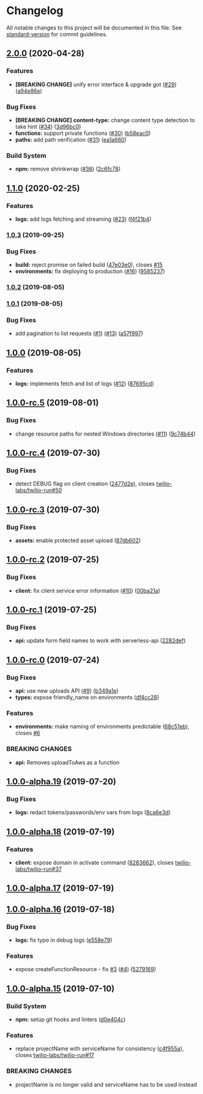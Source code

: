 # Changelog

All notable changes to this project will be documented in this file. See [standard-version](https://github.com/conventional-changelog/standard-version) for commit guidelines.

## [2.0.0](https://github.com/twilio-labs/serverless-api/compare/v1.1.0...v2.0.0) (2020-04-28)


### Features

* **[BREAKING CHANGE]** unify error interface & upgrade got ([#29](https://github.com/twilio-labs/serverless-api/issues/29)) ([a94e86e](https://github.com/twilio-labs/serverless-api/commit/a94e86ec3f0aabaea9a5bb8d4572ef83c397b504))


### Bug Fixes

* **[BREAKING CHANGE]** **content-type:** change content type detection to take hint ([#34](https://github.com/twilio-labs/serverless-api/issues/34)) ([3d96bc0](https://github.com/twilio-labs/serverless-api/commit/3d96bc0520a5aa00d5ee18e2fcc865b4a71a2cd7))
* **functions:** support private functions ([#30](https://github.com/twilio-labs/serverless-api/issues/30)) ([b58eac0](https://github.com/twilio-labs/serverless-api/commit/b58eac0259419a447f8cb9054428f2fe469165f0))
* **paths:** add path verification ([#31](https://github.com/twilio-labs/serverless-api/issues/31)) ([ea1a660](https://github.com/twilio-labs/serverless-api/commit/ea1a6603f1e20a8245ed79a4890fe1110cbce41e))


### Build System

* **npm:** remove shrinkwrap ([#36](https://github.com/twilio-labs/serverless-api/issues/36)) ([2c6fc78](https://github.com/twilio-labs/serverless-api/commit/2c6fc78895f34d20012ad3a82e09d0d3de98064e))

## [1.1.0](https://github.com/twilio-labs/serverless-api/compare/v1.0.3...v1.1.0) (2020-02-25)


### Features

* **logs:** add logs fetching and streaming ([#23](https://github.com/twilio-labs/serverless-api/issues/23)) ([f4f21b4](https://github.com/twilio-labs/serverless-api/commit/f4f21b4))



### [1.0.3](https://github.com/twilio-labs/serverless-api/compare/v1.0.2...v1.0.3) (2019-09-25)


### Bug Fixes

* **build:** reject promise on failed build ([47e03e0](https://github.com/twilio-labs/serverless-api/commit/47e03e0)), closes [#15](https://github.com/twilio-labs/serverless-api/issues/15)
* **environments:** fix deploying to production ([#16](https://github.com/twilio-labs/serverless-api/issues/16)) ([9585237](https://github.com/twilio-labs/serverless-api/commit/9585237))



### [1.0.2](https://github.com/twilio-labs/serverless-api/compare/v1.0.1...v1.0.2) (2019-08-05)



### [1.0.1](https://github.com/twilio-labs/serverless-api/compare/v1.0.0...v1.0.1) (2019-08-05)


### Bug Fixes

* add pagination to list requests ([#1](https://github.com/twilio-labs/serverless-api/issues/1)) ([#13](https://github.com/twilio-labs/serverless-api/issues/13)) ([a57f997](https://github.com/twilio-labs/serverless-api/commit/a57f997))



## [1.0.0](https://github.com/twilio-labs/serverless-api/compare/v1.0.0-rc.5...v1.0.0) (2019-08-05)


### Features

* **logs:** implements fetch and list of logs ([#12](https://github.com/twilio-labs/serverless-api/issues/12)) ([87695cd](https://github.com/twilio-labs/serverless-api/commit/87695cd))



## [1.0.0-rc.5](https://github.com/twilio-labs/serverless-api/compare/v1.0.0-rc.4...v1.0.0-rc.5) (2019-08-01)


### Bug Fixes

* change resource paths for nested Windows directories ([#11](https://github.com/twilio-labs/serverless-api/issues/11)) ([9c74b44](https://github.com/twilio-labs/serverless-api/commit/9c74b44))



## [1.0.0-rc.4](https://github.com/twilio-labs/serverless-api/compare/v1.0.0-rc.3...v1.0.0-rc.4) (2019-07-30)


### Bug Fixes

* detect DEBUG flag on client creation ([2477d2e](https://github.com/twilio-labs/serverless-api/commit/2477d2e)), closes [twilio-labs/twilio-run#50](https://github.com/twilio-labs/serverless-api/issues/50)



## [1.0.0-rc.3](https://github.com/twilio-labs/serverless-api/compare/v1.0.0-rc.2...v1.0.0-rc.3) (2019-07-30)


### Bug Fixes

* **assets:** enable protected asset upload ([87db602](https://github.com/twilio-labs/serverless-api/commit/87db602))



## [1.0.0-rc.2](https://github.com/twilio-labs/serverless-api/compare/v1.0.0-rc.1...v1.0.0-rc.2) (2019-07-25)


### Bug Fixes

* **client:** fix client service error information ([#10](https://github.com/twilio-labs/serverless-api/issues/10)) ([00ba21a](https://github.com/twilio-labs/serverless-api/commit/00ba21a))



## [1.0.0-rc.1](https://github.com/twilio-labs/serverless-api/compare/v1.0.0-rc.0...v1.0.0-rc.1) (2019-07-25)


### Bug Fixes

* **api:** update form field names to work with serverless-api ([2282def](https://github.com/twilio-labs/serverless-api/commit/2282def))



## [1.0.0-rc.0](https://github.com/twilio-labs/serverless-api/compare/v1.0.0-alpha.19...v1.0.0-rc.0) (2019-07-24)


### Bug Fixes

* **api:** use new uploads API ([#9](https://github.com/twilio-labs/serverless-api/issues/9)) ([b349a1e](https://github.com/twilio-labs/serverless-api/commit/b349a1e))
* **types:** expose friendly_name on environments ([df4cc28](https://github.com/twilio-labs/serverless-api/commit/df4cc28))


### Features

* **environments:** make naming of environments predictable ([68c51eb](https://github.com/twilio-labs/serverless-api/commit/68c51eb)), closes [#6](https://github.com/twilio-labs/serverless-api/issues/6)


### BREAKING CHANGES

* **api:** Removes uploadToAws as a function



## [1.0.0-alpha.19](https://github.com/twilio-labs/serverless-api/compare/v1.0.0-alpha.18...v1.0.0-alpha.19) (2019-07-20)


### Bug Fixes

* **logs:** redact tokens/passwords/env vars from logs ([8ca6e3d](https://github.com/twilio-labs/serverless-api/commit/8ca6e3d))



## [1.0.0-alpha.18](https://github.com/twilio-labs/serverless-api/compare/v1.0.0-alpha.17...v1.0.0-alpha.18) (2019-07-19)


### Features

* **client:** expose domain in activate command ([8283662](https://github.com/twilio-labs/serverless-api/commit/8283662)), closes [twilio-labs/twilio-run#37](https://github.com/twilio-labs/serverless-api/issues/37)



## [1.0.0-alpha.17](https://github.com/twilio-labs/serverless-api/compare/v1.0.0-alpha.16...v1.0.0-alpha.17) (2019-07-19)



## [1.0.0-alpha.16](https://github.com/twilio-labs/serverless-api/compare/v1.0.0-alpha.15...v1.0.0-alpha.16) (2019-07-18)


### Bug Fixes

* **logs:** fix typo in debug logs ([e558e79](https://github.com/twilio-labs/serverless-api/commit/e558e79))


### Features

* expose createFunctionResource - fix [#3](https://github.com/twilio-labs/serverless-api/issues/3) ([#4](https://github.com/twilio-labs/serverless-api/issues/4)) ([5279169](https://github.com/twilio-labs/serverless-api/commit/5279169))



## [1.0.0-alpha.15](https://github.com/twilio-labs/serverless-api/compare/v1.0.0-alpha.14...v1.0.0-alpha.15) (2019-07-10)


### Build System

* **npm:** setup git hooks and linters ([d0e404c](https://github.com/twilio-labs/serverless-api/commit/d0e404c))


### Features

* replace projectName with serviceName for consistency ([c4f955a](https://github.com/twilio-labs/serverless-api/commit/c4f955a)), closes [twilio-labs/twilio-run#17](https://github.com/twilio-labs/serverless-api/issues/17)


### BREAKING CHANGES

* projectName is no longer valid and serviceName has to be used instead
